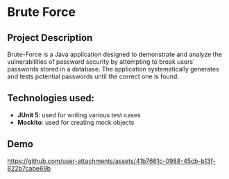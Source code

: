 # Brute Force
## Project Description

Brute-Force is a Java application designed to demonstrate and analyze the vulnerabilities of password security by attempting to break users' passwords stored in a database. The application systematically generates and tests potential passwords until the correct one is found.

## Technologies used: 
- **JUnit 5**: used for writing various test cases
- **Mockito**: used for creating mock objects

## Demo
https://github.com/user-attachments/assets/41b7661c-0988-45cb-b13f-822b7cabe69b

